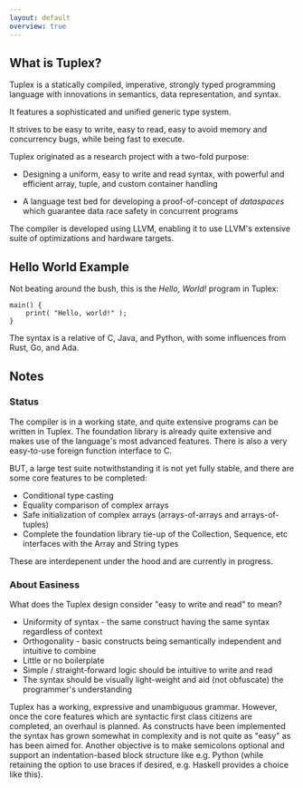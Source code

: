 ```yaml
---
layout: default
overview: true
---
```

What is Tuplex?
---------------

Tuplex is a statically compiled, imperative, strongly typed programming language with innovations in semantics, data representation, and syntax.

It features a sophisticated and unified generic type system.

It strives to be easy to write, easy to read, easy to avoid memory and concurrency bugs, while being fast to execute.

Tuplex originated as a research project with a two-fold purpose:

* Designing a uniform, easy to write and read syntax, with powerful and efficient array, tuple, and custom container handling

* A language test bed for developing a proof-of-concept of <em>dataspaces</em> which guarantee data race safety in concurrent programs

The compiler is developed using LLVM, enabling it to use LLVM's extensive suite of optimizations and hardware targets.


Hello World Example
-------------------

Not beating around the bush, this is the <em>Hello, World!</em> program in Tuplex:

    main() {
        print( "Hello, world!" );
    }

The syntax is a relative of C, Java, and Python, with some influences from Rust, Go, and Ada.


Notes
-----

### Status

The compiler is in a working state, and quite extensive programs can be written in Tuplex. The foundation library is already quite extensive and makes use of the language's most advanced features. There is also a very easy-to-use foreign function interface to C.

BUT, a large test suite notwithstanding it is not yet fully stable, and there are some core features to be completed:
- Conditional type casting
- Equality comparison of complex arrays
- Safe initialization of complex arrays (arrays-of-arrays and arrays-of-tuples)
- Complete the foundation library tie-up of the Collection, Sequence, etc interfaces with the Array and String types

These are interdepenent under the hood and are currently in progress.

### About Easiness

What does the Tuplex design consider "easy to write and read" to mean?
<ul>
  <li>
    Uniformity of syntax - the same construct having the same syntax regardless of context
  </li>
  <li>
    Orthogonality - basic constructs being semantically independent and intuitive to combine
  </li>
  <li>
    Little or no boilerplate
  </li>
  <li>
    Simple / straight-forward logic should be intuitive to write and read
  </li>
  <li>
    The syntax should be visually light-weight and aid (not obfuscate) the programmer's understanding
  </li>
</ul>

Tuplex has a working, expressive and unambiguous grammar. However, once the core features which are syntactic first class citizens are completed, an overhaul is planned. As constructs have been implemented the syntax has grown somewhat in complexity and is not quite as "easy" as has been aimed for. Another objective is to make semicolons optional and support an indentation-based block structure like e.g. Python (while retaining the option to use braces if desired, e.g. Haskell provides a choice like this).